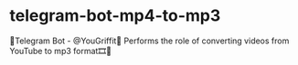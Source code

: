 # telegram-bot-mp4-to-mp3
🤖Telegram Bot - @YouGriffit🔮 Performs the role of converting videos from YouTube to mp3 format🎞📲
